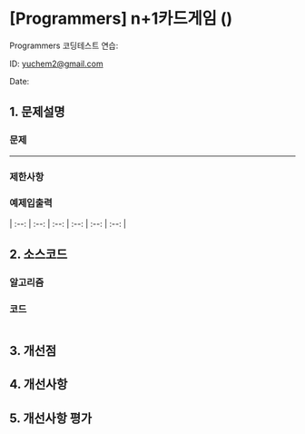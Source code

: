 # [Programmers] n+1카드게임 ()
Programmers 코딩테스트 연습: 

ID: yuchem2@gmail.com

Date: 

## 1. 문제설명

### 문제
---

### 제한사항
 
### 예제입출력

| :--: | :--: | :--: | :--: | :--: | :--: |


## 2. 소스코드

### 알고리즘

### 코드
```
```
## 3. 개선점

## 4. 개선사항

## 5. 개선사항 평가

